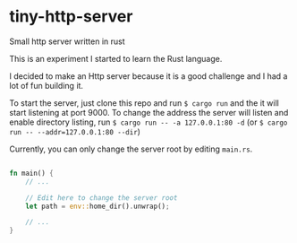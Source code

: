 # tiny-http-server
Small http server written in rust

This is an experiment I started to learn the Rust language.

I decided to make an Http server because it is a good challenge and I had a lot of fun building it.

To start the server, just clone this repo and run `$ cargo run` and the it will start listening at port 9000. To change the address the server will listen and enable directory listing, run `$ cargo run -- -a 127.0.0.1:80 -d` (or `$ cargo run -- --addr=127.0.0.1:80 --dir`)

Currently, you can only change the server root by editing `main.rs`.

```rust

fn main() {
    // ...

    // Edit here to change the server root
    let path = env::home_dir().unwrap();

    // ...
}
```
